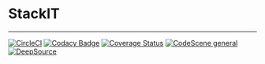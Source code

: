 # StackIT

---

[![CircleCI](https://circleci.com/gh/PrynsTag/stackit/tree/develop.svg?style=svg&circle-token=2a87103fc8fcf4f29dfbdbf97c6d4d18005016e8)](https://circleci.com/gh/PrynsTag/stackit/tree/develop)
[![Codacy Badge](https://app.codacy.com/project/badge/Grade/60db59a7efbe497da0cf7b9edbeee3f8)](https://www.codacy.com?utm_source=github.com&amp;utm_medium=referral&amp;utm_content=PrynsTag/stackit&amp;utm_campaign=Badge_Grade)
[![Coverage Status](https://coveralls.io/repos/github/PrynsTag/stackit/badge.svg?t=Phpijb)](https://coveralls.io/github/PrynsTag/stackit)
[![CodeScene general](https://codescene.io/images/analyzed-by-codescene-badge.svg)](https://codescene.io/projects/17511)
[![DeepSource](https://deepsource.io/gh/PrynsTag/stackit.svg/?label=active+issues&show_trend=true&token=CFsOTFsaGar4z89Zgh3CtDtL)](https://deepsource.io/gh/PrynsTag/stackit/?ref=repository-badge)
